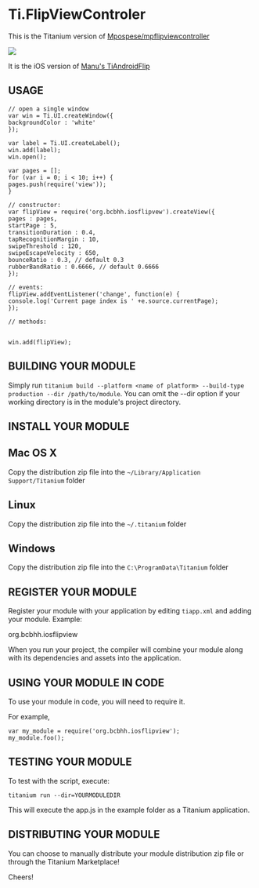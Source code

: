 Ti.FlipViewControler
====================

This is the Titanium version of [Mpospese/mpflipviewcontroller](https://github.com/Mpospese/mpflipviewcontroller)

![](https://raw.githubusercontent.com/AppWerft/TiFlipViewControler/master/flipviewcontroler.gif)

It is the iOS version of [Manu's TiAndroidFlip](https://github.com/manumaticx/TiAndroidFlip)


USAGE
-----

~~~
// open a single window
var win = Ti.UI.createWindow({
backgroundColor : 'white'
});

var label = Ti.UI.createLabel();
win.add(label);
win.open();

var pages = [];
for (var i = 0; i < 10; i++) {
pages.push(require('view'));
}

// constructor:
var flipView = require('org.bcbhh.iosflipvew').createView({
pages : pages,
startPage : 5,
transitionDuration : 0.4,
tapRecognitionMargin : 10,
swipeThreshold : 120,
swipeEscapeVelocity : 650,
bounceRatio : 0.3, // default 0.3
rubberBandRatio : 0.6666, // default 0.6666
});

// events:
flipView.addEventListener('change', function(e) { 
console.log('Current page index is ' +e.source.currentPage);
});

// methods:


win.add(flipView);
~~~


BUILDING YOUR MODULE
--------------------

Simply run `titanium build --platform <name of platform> --build-type production --dir /path/to/module`.
You can omit the --dir option if your working directory is in the module's project directory.


INSTALL YOUR MODULE
-------------------

Mac OS X
--------
Copy the distribution zip file into the `~/Library/Application Support/Titanium` folder

Linux
-----
Copy the distribution zip file into the `~/.titanium` folder

Windows
-------
Copy the distribution zip file into the `C:\ProgramData\Titanium` folder


REGISTER YOUR MODULE
--------------------

Register your module with your application by editing `tiapp.xml` and adding your module.
Example:

<modules>
	<module version="0.1">org.bcbhh.iosflipview</module>
</modules>

When you run your project, the compiler will combine your module along with its dependencies
and assets into the application.


USING YOUR MODULE IN CODE
-------------------------

To use your module in code, you will need to require it.

For example,

	var my_module = require('org.bcbhh.iosflipview');
	my_module.foo();


TESTING YOUR MODULE
-------------------

To test with the script, execute:

	titanium run --dir=YOURMODULEDIR

This will execute the app.js in the example folder as a Titanium application.


DISTRIBUTING YOUR MODULE
-------------------------

You can choose to manually distribute your module distribution zip file or through the Titanium Marketplace!


Cheers!
